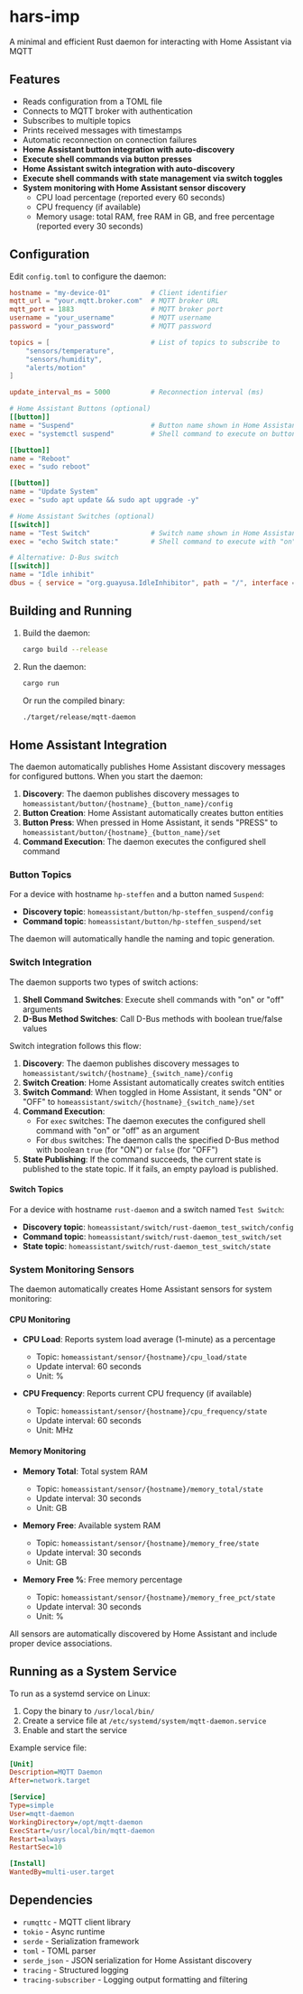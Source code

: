# hars-imp

A minimal and efficient Rust daemon for interacting with Home Assistant via MQTT

## Features

- Reads configuration from a TOML file
- Connects to MQTT broker with authentication
- Subscribes to multiple topics
- Prints received messages with timestamps
- Automatic reconnection on connection failures
- **Home Assistant button integration with auto-discovery**
- **Execute shell commands via button presses**
- **Home Assistant switch integration with auto-discovery**
- **Execute shell commands with state management via switch toggles**
- **System monitoring with Home Assistant sensor discovery**
  - CPU load percentage (reported every 60 seconds)
  - CPU frequency (if available)
  - Memory usage: total RAM, free RAM in GB, and free percentage (reported every 30 seconds)

## Configuration

Edit `config.toml` to configure the daemon:

```toml
hostname = "my-device-01"          # Client identifier
mqtt_url = "your.mqtt.broker.com"  # MQTT broker URL
mqtt_port = 1883                   # MQTT broker port
username = "your_username"         # MQTT username
password = "your_password"         # MQTT password

topics = [                         # List of topics to subscribe to
    "sensors/temperature",
    "sensors/humidity",
    "alerts/motion"
]

update_interval_ms = 5000          # Reconnection interval (ms)

# Home Assistant Buttons (optional)
[[button]]
name = "Suspend"                   # Button name shown in Home Assistant
exec = "systemctl suspend"         # Shell command to execute on button press

[[button]]
name = "Reboot"
exec = "sudo reboot"

[[button]]
name = "Update System"
exec = "sudo apt update && sudo apt upgrade -y"

# Home Assistant Switches (optional)
[[switch]]
name = "Test Switch"               # Switch name shown in Home Assistant
exec = "echo Switch state:"        # Shell command to execute with "on" or "off" argument

# Alternative: D-Bus switch
[[switch]]
name = "Idle inhibit"
dbus = { service = "org.guayusa.IdleInhibitor", path = "/", interface = "org.guayusa.Idle", method = "SetInhibit" }
```

## Building and Running

1. Build the daemon:
   ```bash
   cargo build --release
   ```

2. Run the daemon:
   ```bash
   cargo run
   ```

   Or run the compiled binary:
   ```bash
   ./target/release/mqtt-daemon
   ```

## Home Assistant Integration

The daemon automatically publishes Home Assistant discovery messages for configured buttons. When you start the daemon:

1. **Discovery**: The daemon publishes discovery messages to `homeassistant/button/{hostname}_{button_name}/config`
2. **Button Creation**: Home Assistant automatically creates button entities
3. **Button Press**: When pressed in Home Assistant, it sends "PRESS" to `homeassistant/button/{hostname}_{button_name}/set`
4. **Command Execution**: The daemon executes the configured shell command

### Button Topics

For a device with hostname `hp-steffen` and a button named `Suspend`:
- **Discovery topic**: `homeassistant/button/hp-steffen_suspend/config`
- **Command topic**: `homeassistant/button/hp-steffen_suspend/set`

The daemon will automatically handle the naming and topic generation.

### Switch Integration

The daemon supports two types of switch actions:

1. **Shell Command Switches**: Execute shell commands with "on" or "off" arguments
2. **D-Bus Method Switches**: Call D-Bus methods with boolean true/false values

Switch integration follows this flow:

1. **Discovery**: The daemon publishes discovery messages to `homeassistant/switch/{hostname}_{switch_name}/config`
2. **Switch Creation**: Home Assistant automatically creates switch entities
3. **Switch Command**: When toggled in Home Assistant, it sends "ON" or "OFF" to `homeassistant/switch/{hostname}_{switch_name}/set`
4. **Command Execution**: 
   - For `exec` switches: The daemon executes the configured shell command with "on" or "off" as an argument
   - For `dbus` switches: The daemon calls the specified D-Bus method with boolean `true` (for "ON") or `false` (for "OFF")
5. **State Publishing**: If the command succeeds, the current state is published to the state topic. If it fails, an empty payload is published.

#### Switch Topics

For a device with hostname `rust-daemon` and a switch named `Test Switch`:
- **Discovery topic**: `homeassistant/switch/rust-daemon_test_switch/config`
- **Command topic**: `homeassistant/switch/rust-daemon_test_switch/set`
- **State topic**: `homeassistant/switch/rust-daemon_test_switch/state`

### System Monitoring Sensors

The daemon automatically creates Home Assistant sensors for system monitoring:

#### CPU Monitoring
- **CPU Load**: Reports system load average (1-minute) as a percentage
  - Topic: `homeassistant/sensor/{hostname}/cpu_load/state`
  - Update interval: 60 seconds
  - Unit: %

- **CPU Frequency**: Reports current CPU frequency (if available)
  - Topic: `homeassistant/sensor/{hostname}/cpu_frequency/state`
  - Update interval: 60 seconds
  - Unit: MHz

#### Memory Monitoring
- **Memory Total**: Total system RAM
  - Topic: `homeassistant/sensor/{hostname}/memory_total/state`
  - Update interval: 30 seconds
  - Unit: GB

- **Memory Free**: Available system RAM
  - Topic: `homeassistant/sensor/{hostname}/memory_free/state`
  - Update interval: 30 seconds
  - Unit: GB

- **Memory Free %**: Free memory percentage
  - Topic: `homeassistant/sensor/{hostname}/memory_free_pct/state`
  - Update interval: 30 seconds
  - Unit: %

All sensors are automatically discovered by Home Assistant and include proper device associations.

## Running as a System Service

To run as a systemd service on Linux:

1. Copy the binary to `/usr/local/bin/`
2. Create a service file at `/etc/systemd/system/mqtt-daemon.service`
3. Enable and start the service

Example service file:
```ini
[Unit]
Description=MQTT Daemon
After=network.target

[Service]
Type=simple
User=mqtt-daemon
WorkingDirectory=/opt/mqtt-daemon
ExecStart=/usr/local/bin/mqtt-daemon
Restart=always
RestartSec=10

[Install]
WantedBy=multi-user.target
```

## Dependencies

- `rumqttc` - MQTT client library
- `tokio` - Async runtime
- `serde` - Serialization framework
- `toml` - TOML parser
- `serde_json` - JSON serialization for Home Assistant discovery
- `tracing` - Structured logging
- `tracing-subscriber` - Logging output formatting and filtering
